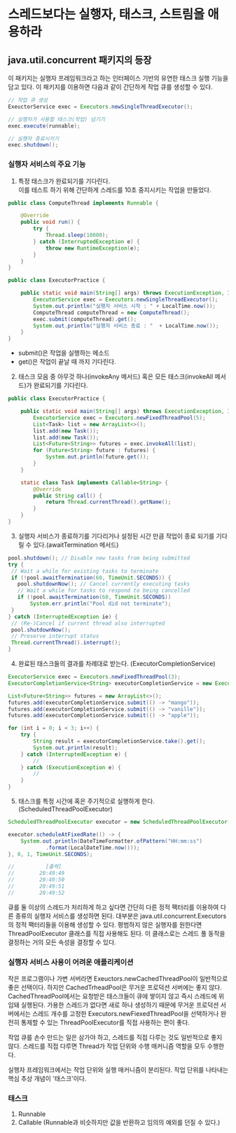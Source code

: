 # 스레드보다는 실행자, 태스크, 스트림을 애용하라 
## java.util.concurrent 패키지의 등장 
이 패키지는 실행자 프레임워크라고 하는 인터페이스 기반의 유연한 태스크 실행 기능을 담고 있다. 이 패키지를 이용하면 다음과 같이 간단하게 작업 큐를 생성할 수 있다.
~~~java
// 작업 큐 생성
ExeuctorService exec = Executors.newSingleThreadExecutor();

// 실행자가 사용할 태스크(작업) 넘기기
exec.execute(runnable);

// 실행자 종료시키기
exec.shutdown();
~~~

### 실행자 서비스의 주요 기능
1. 특정 태스크가 완료되기를 기다린다. <br> 
이를 테스트 하기 위해 간단하게 스레드를 10초 중지시키는 작업을 만들었다. 
~~~java
public class ComputeThread implements Runnable {

    @Override
    public void run() {
        try {
            Thread.sleep(10000);
        } catch (InterruptedException e) {
            throw new RuntimeException(e);
        }
    }
}
~~~

~~~java
public class ExecutorPractice {

    public static void main(String[] args) throws ExecutionException, InterruptedException {
        ExecutorService exec = Executors.newSingleThreadExecutor();
        System.out.println("실행자 서비스 시작 : " + LocalTime.now());
        ComputeThread computeThread = new ComputeThread();
        exec.submit(computeThread).get();
        System.out.println("실행자 서비스 종료 : "  + LocalTime.now());
    }
}
~~~
 - submit()은 작업을 실행하는 메소드
 - get()은 작업이 끝날 때 까지 기다린다. 

2. 태스크 모음 중 아무것 하나(invokeAny 메서드) 혹은 모든 태스크(invokeAll 메서드)가 완료되기를 기다린다. 
~~~java
public class ExecutorPractice {

    public static void main(String[] args) throws ExecutionException, InterruptedException {
        ExecutorService exec = Executors.newFixedThreadPool(5);
        List<Task> list = new ArrayList<>();
        list.add(new Task());
        list.add(new Task());
        List<Future<String>> futures = exec.invokeAll(list);
        for (Future<String> future : futures) {
            System.out.println(future.get());
        }
    }

    static class Task implements Callable<String> {
        @Override
        public String call() {
            return Thread.currentThread().getName();
        }
    }
}
~~~

3. 실행자 서비스가 종료하기를 기다리거나 설정된 시간 만큼 작업이 종료 되기를 기다릴 수 있다.(awaitTermination 메서드)
~~~java
pool.shutdown(); // Disable new tasks from being submitted
try {
 // Wait a while for existing tasks to terminate
 if (!pool.awaitTermination(60, TimeUnit.SECONDS)) {
   pool.shutdownNow(); // Cancel currently executing tasks
   // Wait a while for tasks to respond to being cancelled
   if (!pool.awaitTermination(60, TimeUnit.SECONDS))
       System.err.println("Pool did not terminate");
 }
} catch (InterruptedException ie) {
 // (Re-)Cancel if current thread also interrupted
 pool.shutdownNow();
 // Preserve interrupt status
 Thread.currentThread().interrupt();
}
~~~

4. 완료된 태스크들의 결과를 차례대로 받는다. (ExecutorCompletionService) 
~~~java
ExecutorService exec = Executors.newFixedThreadPool(3);
ExecutorCompletionService<String> executorCompletionService = new ExecutorCompletionService<>(exec);

List<Future<String>> futures = new ArrayList<>();
futures.add(executorCompletionService.submit(() -> "mango"));
futures.add(executorCompletionService.submit(() -> "vanille"));
futures.add(executorCompletionService.submit(() -> "apple"));

for (int i = 0; i < 3; i++) {
    try {
        String result = executorCompletionService.take().get();
        System.out.println(result);
    } catch (InterruptedException e) {
        //
    } catch (ExecutionException e) {
        //
    }
}
~~~

5. 태스크를 특정 시간에 혹은 주기적으로 실행하게 한다. (ScheduledThreadPoolExecutor)
~~~java
ScheduledThreadPoolExecutor executor = new ScheduledThreadPoolExecutor(2);

executor.scheduleAtFixedRate(() -> {
    System.out.println(DateTimeFormatter.ofPattern("HH:mm:ss")
            .format(LocalDateTime.now()));
}, 0, 1, TimeUnit.SECONDS);

//          [출력]
//        20:49:49
//        20:49:50
//        20:49:51
//        20:49:52
~~~

큐를 둘 이상의 스레드가 처리하게 하고 싶다면 간단히 다른 정적 팩터리를 이용하여 다른 종류의 실행자 서비스를 생성하면 된다. 
대부분은 java.util.concurrent.Executors의 정적 팩터리들을 이용해 생성할 수 있다. 평범하지 않은 실행자를 원한다면 ThreadPoolExecutor 클래스를 직접 사용해도 된다.
이 클래스로는 스레드 풀 동작을 결정하는 거의 모든 속성을 결정할 수 있다.

### 실행자 서비스 사용이 어려운 애플리케이션
작은 프로그램이나 가변 서버라면 Exeuctors.newCachedThreadPool이 일반적으로 좋은 선택이다. 하지만 CachedTrheadPool은 무거운 프로덕션 서버에는 좋지 않다. 
CachedThreadPool에서는 요청받은 태스크들이 큐에 쌓이지 않고 즉시 스레드에 위임돼 실행된다. 가용한 스레드가 없다면 새로 하나 생성하기 때문에 
무거운 프로덕션 서버에서는 스레드 개수를 고정한 Executors.newFiexedThreadPool을 선택하거나 완전히 통제할 수 있는 ThreadPoolExecutor를 직접 사용하는 편이 좋다.

작업 큐를 손수 만드는 일은 삼가야 하고, 스레드를 직접 다루는 것도 일반적으로 좋지 않다. 스레드를 직접 다루면 Thread가 작업 단위와 수행 매커니즘 역할을 모두 수행한다. 

실행자 프레임워크에서는 작업 단위와 실행 매커니즘이 분리된다. 작업 단위를 나타내는 핵심 추상 개념이 '태스크'이다.

### 태스크
1. Runnable 
2. Callable (Runnable과 비슷하지만 값을 반환하고 임의의 예외를 던질 수 있다.)
